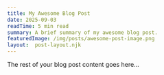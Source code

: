 ```yaml
---
title: My Awesome Blog Post
date: 2025-09-03
readTime: 5 min read
summary: A brief summary of my awesome blog post.
featuredImage: /img/posts/awesome-post-image.png
layout:  post-layout.njk
---
```


The rest of your blog post content goes here...